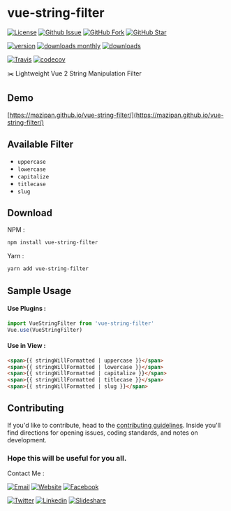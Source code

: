 # vue-string-filter

[![License](https://img.shields.io/github/license/mazipan/vue-string-filter.svg?maxAge=3600)](https://github.com/mazipan/vue-string-filter) 
[![Github Issue](https://img.shields.io/github/issues/mazipan/vue-string-filter.svg?maxAge=3600)](https://github.com/mazipan/vue-string-filter/issues) 
[![GitHub Fork](https://img.shields.io/github/forks/mazipan/vue-string-filter.svg?maxAge=3600)](https://github.com/mazipan/vue-string-filter/network) 
[![GitHub Star](https://img.shields.io/github/stars/mazipan/vue-string-filter.svg?maxAge=3600)](https://github.com/mazipan/vue-string-filter/stargazers) 

[![version](https://img.shields.io/npm/v/vue-string-filter.svg)](https://www.npmjs.com/package/vue-string-filter)
[![downloads monthly](https://img.shields.io/npm/dm/vue-string-filter.svg)](https://www.npmjs.com/package/vue-string-filter) 
[![downloads](https://img.shields.io/npm/dt/vue-string-filter.svg)](https://www.npmjs.com/package/vue-string-filter) 

[![Travis](https://img.shields.io/travis/mazipan/vue-string-filter.svg)](https://travis-ci.org/mazipan/vue-string-filter)
[![codecov](https://codecov.io/gh/mazipan/vue-string-filter/branch/master/graph/badge.svg)](https://codecov.io/gh/mazipan/vue-string-filter)

:scissors: Lightweight Vue 2 String Manipulation Filter

## Demo
[https://mazipan.github.io/vue-string-filter/](https://mazipan.github.io/vue-string-filter/)


## Available Filter
+ `uppercase`
+ `lowercase`
+ `capitalize`
+ `titlecase`
+ `slug`

## Download

NPM :
```bash
npm install vue-string-filter
```

Yarn :
```bash
yarn add vue-string-filter
```

## Sample Usage

#### Use Plugins :

```javascript
import VueStringFilter from 'vue-string-filter'
Vue.use(VueStringFilter)
```


#### Use in View :

```html
<span>{{ stringWillFormatted | uppercase }}</span>
<span>{{ stringWillFormatted | lowercase }}</span>
<span>{{ stringWillFormatted | capitalize }}</span>
<span>{{ stringWillFormatted | titlecase }}</span>
<span>{{ stringWillFormatted | slug }}</span>
```


## Contributing

If you'd like to contribute, head to the [contributing guidelines](/CONTRIBUTING.md). Inside you'll find directions for opening issues, coding standards, and notes on development.

### Hope this will be useful for you all.

Contact Me :

[![Email](https://img.shields.io/badge/mazipanneh-Email-yellow.svg?maxAge=3600)](mailto:mazipanneh@gmail.com) 
[![Website](https://img.shields.io/badge/mazipanneh-Blog-brightgreen.svg?maxAge=3600)](https://mazipanneh.com/blog/)
[![Facebook](https://img.shields.io/badge/mazipanneh-Facebook-blue.svg?maxAge=3600)](https://facebook.com/mazipanneh) 

[![Twitter](https://img.shields.io/badge/Maz_Ipan-Twitter-55acee.svg?maxAge=3600)](https://twitter.com/Maz_Ipan) 
[![Linkedin](https://img.shields.io/badge/irfanmaulanamazipan-Linkedin-0077b5.svg?maxAge=3600)](https://id.linkedin.com/in/irfanmaulanamazipan) 
[![Slideshare](https://img.shields.io/badge/IrfanMaulana21-Slideshare-0077b5.svg?maxAge=3600)](https://www.slideshare.net/IrfanMaulana21) 
